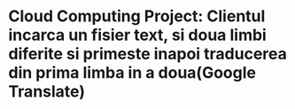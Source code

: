 # Cloud Computing Project: Clientul incarca un fisier text, si doua limbi diferite si primeste inapoi traducerea din prima limba in a doua(Google Translate)
